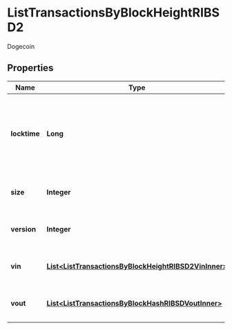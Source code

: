 

# ListTransactionsByBlockHeightRIBSD2

Dogecoin

## Properties

| Name | Type | Description | Notes |
|------------ | ------------- | ------------- | -------------|
|**locktime** | **Long** | Represents the time at which a particular transaction can be added to the blockchain. |  |
|**size** | **Integer** | Represents the total size of this transaction. |  |
|**version** | **Integer** | Represents transaction version number. |  |
|**vin** | [**List&lt;ListTransactionsByBlockHeightRIBSD2VinInner&gt;**](ListTransactionsByBlockHeightRIBSD2VinInner.md) | Represents the transaction inputs. |  |
|**vout** | [**List&lt;ListTransactionsByBlockHashRIBSDVoutInner&gt;**](ListTransactionsByBlockHashRIBSDVoutInner.md) | Represents the transaction outputs. |  |



